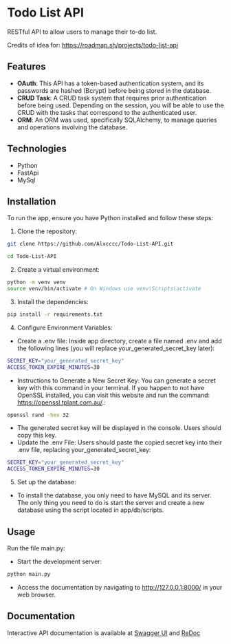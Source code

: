 
# Todo List API

RESTful API to allow users to manage their to-do list.

Credits of idea for: https://roadmap.sh/projects/todo-list-api


## Features

- **OAuth**: This API has a token-based authentication system, and its passwords are hashed (Bcrypt) before being stored in the database.
- **CRUD Task**: A CRUD task system that requires prior authentication before being used. Depending on the session, you will be able to use the CRUD with the tasks that correspond to the authenticated user.
- **ORM**: An ORM was used, specifically SQLAlchemy, to manage queries and operations involving the database.


## Technologies
- Python
- FastApi
- MySql
## Installation

To run the app, ensure you have Python installed and follow these steps:

1. Clone the repository:

```bash
git clone https://github.com/Alxcccc/Todo-List-API.git

cd Todo-List-API
```

2. Create a virtual environment:
```bash
python -m venv venv
source venv/bin/activate # On Windows use venv\Scripts\activate
```

3. Install the dependencies:
```bash
pip install -r requirements.txt
```

4. Configure Environment Variables:
- Create a .env file: Inside app directory, create a file named .env and add the following lines (you will replace your_generated_secret_key later):
```bash
SECRET_KEY="your_generated_secret_key"
ACCESS_TOKEN_EXPIRE_MINUTES=30
```
- Instructions to Generate a New Secret Key: You can generate a secret key with this command in your terminal. If you happen to not have OpenSSL installed, you can visit this website and run the command: https://openssl.tplant.com.au/.:
```bash
openssl rand -hex 32
```
- The generated secret key will be displayed in the console. Users should copy this key.
- Update the .env File: Users should paste the copied secret key into their .env file, replacing your_generated_secret_key:
```bash
SECRET_KEY="your_generated_secret_key"
ACCESS_TOKEN_EXPIRE_MINUTES=30
```

5. Set up the database:
- To install the database, you only need to have MySQL and its server. The only thing you need to do is start the server and create a new database using the script located in app/db/scripts.



    
## Usage

Run the file main.py:

- Start the development server:
```bash
python main.py
```
- Access the documentation by navigating to http://127.0.0.1:8000/ in your web browser.



## Documentation
Interactive API documentation is available at [Swagger UI](http://localhost:8000/docs) and [ReDoc](http://localhost:8000/redoc)

